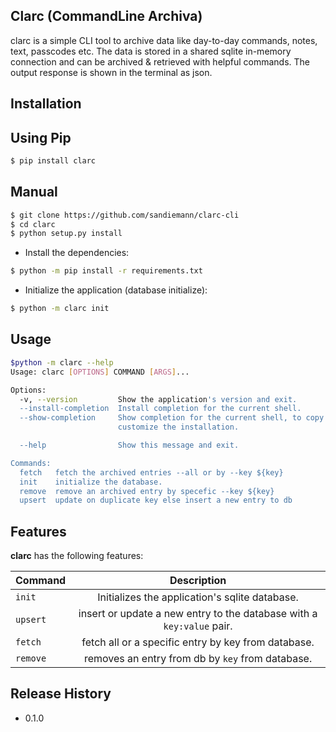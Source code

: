 ## Clarc (CommandLine Archiva)

clarc is a simple CLI tool to archive data like day-to-day commands, notes, text, passcodes etc.
The data is stored in a shared sqlite in-memory connection and can be archived & retrieved with helpful commands.
The output response is shown in the terminal as json.

## Installation

## Using Pip

```bash
$ pip install clarc
```

## Manual

```bash
$ git clone https://github.com/sandiemann/clarc-cli
$ cd clarc
$ python setup.py install
```
* Install the dependencies:
```sh
$ python -m pip install -r requirements.txt
```
* Initialize the application (database initialize):
```sh
$ python -m clarc init
```

## Usage
```sh
$python -m clarc --help
Usage: clarc [OPTIONS] COMMAND [ARGS]...

Options:
  -v, --version         Show the application's version and exit.
  --install-completion  Install completion for the current shell.
  --show-completion     Show completion for the current shell, to copy it or
                        customize the installation.

  --help                Show this message and exit.

Commands:
  fetch   fetch the archived entries --all or by --key ${key}
  init    initialize the database.
  remove  remove an archived entry by specefic --key ${key}
  upsert  update on duplicate key else insert a new entry to db
```

## Features
**clarc** has the following features:

| Command    | Description      |
| :------------ |   :---:       | 
| `init`        | Initializes the application's sqlite database.| 
| `upsert`         | insert or update a new entry to the database with a `key:value` pair.         | 
| `fetch`         | fetch all or a specific entry by key from database.         | 
| `remove`         | removes an entry from db by `key` from database.         | 

## Release History
- 0.1.0
